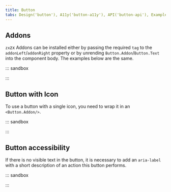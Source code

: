 ```yaml
---
title: Button
tabs: Design('button'), A11y('button-a11y'), API('button-api'), Example('button-code'), Changelog('button-changelog')
---
```


## Addons
`zx`zx
Addons can be installed either by passing the required `tag` to the `addonLeft`/`addonRight` property or by unrending `Button.Addon`/`Button.Text` into the component body. The examples below are the same.

::: sandbox

<script lang="tsx">
  export Demo from './examples/addons.tsx';
</script>

:::

## Button with Icon

To use a button with a single icon, you need to wrap it in an `<Button.Addon/>`.

::: sandbox

<script lang="tsx">
  export Demo from './examples/button_with_icon.tsx';
</script>

:::

## Button accessibility

If there is no visible text in the button, it is necessary to add an `aria-label` with a short description of an action this button performs.

::: sandbox

<script lang="tsx">
  export Demo from './examples/button_accessibility.tsx';
</script>

:::
